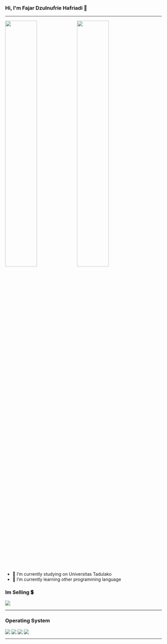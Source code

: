 ### Hi, I'm Fajar Dzulnufrie Hafriadi 👋
<hr>

<img align="center" width="45%" src="https://github-readme-stats.vercel.app/api?username=dzgif&theme=great-gatsby&show_icons=true"> <img align="center" width="45%" src="https://github-readme-stats.vercel.app/api/top-langs/?username=dzgif&layout=compact&theme=great-gatsby&show_icons=true">

- 🔭 I’m currently studying on Universitas Tadulako
- 🌱 I’m currently learning other programming language

### Im Selling 💲
<a href="https://instagram.com/dzst0re">
  <img align="center" src="https://img.shields.io/badge/Netflix-E50914?style=for-the-badge&logo=netflix&logoColor=white"> </a>
<hr>

### Operating System
<img align="center" src="https://img.shields.io/badge/iOS-000000?style=for-the-badge&logo=ios&logoColor=white"> <img align="center" src="https://img.shields.io/badge/Android-3DDC84?style=for-the-badge&logo=android&logoColor=white"> <img align="center" src="https://img.shields.io/badge/Windows-0078D6?style=for-the-badge&logo=windows&logoColor=white"> <img align="center" src="https://img.shields.io/badge/Kali-268BEE?style=for-the-badge&logo=kalilinux&logoColor=white">
<hr>
